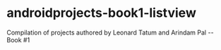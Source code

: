 # androidprojects-book1-listview
Compilation of projects authored by Leonard Tatum and Arindam Pal -- Book #1
